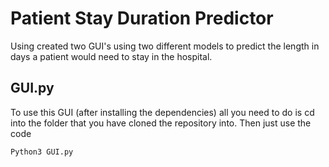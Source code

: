 # Patient Stay Duration Predictor
Using created two GUI's using two different models to predict the length in days a patient would need to stay in the hospital.  

## GUI.py

To use this GUI (after installing the dependencies) all you need to do is cd into the folder that you have cloned the repository into.  Then just use the code 

`Python3 GUI.py`
